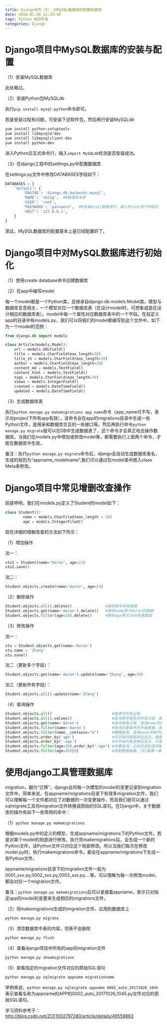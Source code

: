 ```yaml
---
title: Django系列（5）_对MySQL数据库的配置和使用
date: 2018-01-28 22:33:48
tags: Python WEB开发
categories: Django
---
```


# Django项目中MySQL数据库的安装与配置

（1）安装MySQL数据库

此处略过。

（2）安装Python包MySQLdb

执行`pip install mysql-python`命令即可。

若是安装过程有问题，可安装下述软件包，然后再行安装MySQLdb

```bash
yum install python-setuptools
yum install libmysqld-dev
yum install libmysqlclient-dev
yum install python-dev
```

进入Python交互式命令行，输入`import MySQLdb`检测是否安装成功。

（3）在django工程中的settings.py中配置数据库

在settings.py文件中修改DATABASES字段如下：

```python
DATABASES = {
    'default': {
        'ENGINE': 'django.db.backends.mysql',
        'NAME': 'xblog',  ##数据库名称
        'USER': 'root',
        'PASSWORD': 'password',  ##安装mysql数据库时，输入的root用户的密码
        'HOST': '127.0.0.1',
    }   
}
```

至此，MySQL数据库的配置基本上是已经配置好了。

# Django项目中对MySQL数据库进行初始化

（1）使用create database命令创建数据库

（2）在app中编写model

每一个model都是一个Python类，且继承自django.db.models.Model类，模型与数据库息息相关，一个模型对应一个数据库表（在设计model时，可想象成是在设计相应的数据库表）。model中每一个属性对应数据库表中的一个字段。在自定义app的目录中有models.py，我们可以将我们的model都编写到这个文件中，如下为一个model的范例：

```python
from django.db import models

class Article(models.Model):
    url = models.URLField()    
    title = models.CharField(max_length=50)
    title_zh = models.CharField(max_length=50)
    author = models.CharField(max_length=30)
    content_md = models.TextField()
    content_html = models.TextField()
    tags = models.CharField(max_length=30)
    views = models.IntegerField()
    created = models.DateTimeField()
    updated = models.DateTimeField()
```

（3）生成数据库表

执行`python manage.py makemigrations app_name`命令（app_name可不写，表示对project下所有app有效），该命令会在app的migrations目录中生成一些Python文件，是用来和数据库交互的一些接口等。然后再执行命令`python manage.py migrate`就可以在DB中生成数据表了，这个命令才会真正地去操作数据库。当我们在models.py中增加或修改model等，都需要执行上面两个命令，才能在数据库中生效。

备注：执行`python manage.py migrate`命令后，django会自动生成数据库表名，生成的规则为“appname_modelname”,我们可以通过在model类中嵌入class Meta来修改。

# Django项目中常见增删改查操作

前提申明，我们在models.py定义了Student的model如下：

```python
class Student():
        name = models.CharFiled(max_length = 30)
        age = models.IntegerFiled()
```

现在详细的增删改查的方法如下所示：

（1）增加操作

法一：

```python
stu1 = Student(name="Aaron", age=23)
stu1.save()
```

法二：

```python
Student.objects.create(name="Aaron", age=23)
```

（2）删除操作

```python
Student.objects.all().delete()               #删除表中所有数据
Student.objects.get(name='Aaron').delete()   #删除name等于Aaron的数据
Student.objects.filter(age=20).delete()      #删除age等于20的多条数据
```

（3）修改操作

法一：

```python
stu = Student.objects.get(name='Aaron')
stu.name = 'Zhang'
stu.save()
```

法二（更新多个字段）：

```python
Student.objects.get(name='Aaron').update(name='Zhang', age=20)
```

法三（更新所有字段）：

```python
Student.objects.all().update(name='Zhang')
```

（4）查询操作

```python
Student.objects.all()                           #查表中所有记录
Student.objects.all().values()                  #查询带字段名的所有记录，就是将所有记录以key-value的形式保存在字典中
Student.objects.get(name='Aaron')               #查询单条记录，查询name字段是Aaron的这条数据，如果返回多条记录或查询结果为空，都会报异常，需结合try/except一起使用
Student.objects.filter(name='Aaron')            #查询匹配条件的多条数据，查询name字段值为Aaron的所有匹配数据，括号中匹配条件可多个，以逗号分隔。注意filter与上面get方法的区别
Student.objects.filter(name__contains="A")      #模糊查询，查询name字段中值包含A的记录
Student.objects.order_by('age')                 #将字段内容排序后显示，根据Aaron字段的内容进行排序后输出结果
Student.objects.order_by('-age')                #将字段内容逆序后显示，只需要加一个-号就可以达到逆序输出的效果
Student.objects.filter(age=20).order_by("-age") #多重查询，比如过滤后逆序输出
Student.objects.filter(age=20)[0]               #限制数据条数，[0]取第一条记录，[0:2]取前两条记录，切片不支持负数，可以使用上面先逆序排列后再输出达到这个效果
```

# 使用django工具管理数据库

migration，翻为“迁移”，django会将每一次模型的model的变更记录到migration文件中。简单来说，在appname/migrations目录下有很多migration文件，我们可以理解每一个文件都对应了对数据的一次变更操作，而且我们就可以通过sqlmigrate工具将migration文件转换成原始的SQL语句。在Django中，关于数据库的操作有如下一些常用的命令：

（1）`python manage.py makemigrations`

根据models.py中的定义的模型，生成appname/migrations下的Python文件。若是对某个model的局部进行修改，执行完makemigrations后，会生成一个新的Python文件，该Python文件只对应这个局部修改。所以当我们每次在修改model.py时，执行makemigrations命令，都会在appname/migrations下生成一些Python文件。

appname/migrations目录下的migration文件一般为0001_xxx.py,0002_xxx.py,0003_xxx.py....等，可以理解为每一次修改model，都会对应一个migration文件。

备注：`python manage.py makemigrations`后可以紧接着appname，表示只对指定app的model的变更来生成相应的migrations文件。

（2）将makemigrations生成的migration文件，应用到数据库上

```bash
python manage.py migrate
```

（3）清空数据库中表的内容，但表不会删除

```bash
python manage.py flush
```

（4）查看django项目中所有的app的migration文件

```bash
python manage.py showmigrations
```

（5）查看指定的migration文件对应的原始SQL语句

```bash
python manage.py sqlmigrate appname migrationname
```

举例来说，`python manage.py sqlmigrate appname 0002_auto_20171026_1045`表示查看名称为appname的APP的0002_auto_20171026_1045.py文件对应的原始SQL语句。

学习资料参考于：
http://blog.csdn.net/ZCF1002797280/article/details/49559863
